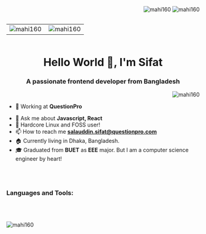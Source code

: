 <p align="right"> 
  <img src="https://komarev.com/ghpvc/?username=mahi160&label=Profile%20views&color=edae49&style=flat" alt="mahi160" />
  <img src="https://wakatime.com/badge/user/88e59008-5816-4f84-8871-f678c33d1ae3.svg" alt="mahi160" />
</p> 

<p align="left" style="display:flex"> 
<table>
<td>
  <img align="center" src="https://github-readme-stats.vercel.app/api?username=mahi160&show_icons=true&locale=en&theme=calm" alt="mahi160" />
</td>
<td>
  <img align="right" src="https://github-readme-stats.vercel.app/api/wakatime/?username=mahi160&theme=calm&v=2&layout=compact" alt="mahi160" />
</td>
</table>
</p>

<h1 align="center">Hello World 👋, I'm Sifat</h1>
<h3 align="center">A passionate frontend developer from Bangladesh</h3>

<p align="right">
  <img align="right" src="https://github-readme-streak-stats.herokuapp.com/?user=mahi160&theme=calm&layout=compact" alt="mahi160" />
</p>
<!-- <p align="left"> <a href="https://twitter.com/mahi160" target="blank"><img src="https://img.shields.io/twitter/follow/mahi160?logo=twitter&style=for-the-badge" alt="mahi160" /></a> </p> -->

<br/>

- 🏢 Working at **QuestionPro**
<!-- - 🌱 I’m currently learning **Go**, **SvelteKit** -->
- 💬 Ask me about **Javascript, React**
- 🐧 Hardcore Linux and FOSS user!
- 📫 How to reach me **salauddin.sifat@questionpro.com**
- 🏠 Currently living in Dhaka, Bangladesh.
- 🎓 Graduated from **BUET** as **EEE** major. But I am a computer science engineer by heart!

<br/>
<br/>

<h3 align="left">Languages and Tools:</h3>
<br/>

<br/>

<p align="center" style="display:flex"> 
  <img align="left" src="https://github-profile-trophy.vercel.app/?username=mahi160&margin-w=4&margin-h=4" alt="mahi160" /> 

</p>
